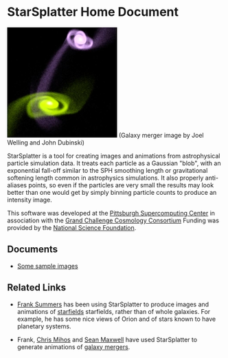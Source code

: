 # StarSplatter Home Document #

![picture of galaxies colliding](images/big_merger_4_small.jpg)
(Galaxy merger image by Joel Welling and John Dubinski)

StarSplatter is a tool for creating images and animations from astrophysical
particle simulation data.  It treats each particle as a Gaussian "blob",
with an exponential fall-off similar to the SPH smoothing length or
gravitational softening length common in astrophysics simulations.  It
also properly anti-aliases points, so even if the particles are very small
the results may look better than one would get by simply binning particle
counts to produce an intensity image.

<!-- 
StarSplatter runs under the control of the 
<a href="http://sunscript.sun.com/">Tcl</a> scripting language 
(see also <a href="http://www.neosoft.com/tcl/tclhtml/Tcl.html">here</a>).
This allows it to be easily integrated with other programs;  it is also
easy to set up scripts to render animations.  StarSplatter is designed
to work with 
<a href="http://hermes.astro.washington.edu/tools/TIPSY/">TIPSY</a>, a
package for analyzing particle simulation data.
-->

This software was developed at the
[Pittsburgh Supercomputing Center](https://www.psc.edu)
in association with the 
[Grand Challenge Cosmology Consortium](http://zeus.ncsa.uiuc.edu:8080/GC3_Home_Page.html)
Funding was provided by the
[National Science Foundation](https://www.nsf.gov/).

## Documents ##

* [Some sample images](samples.md)
<!-- <li><a href="starsplatter_users_guide_tcl.html">StarSplatter Tcl User's Guide</a> -->
<!-- <li><a href="ftp://ftp.psc.edu/pub/starsplatter">Download the Software</a> -->

## Related Links ##

* [Frank Summers]("http://research.amnh.org/~summers/")
has been using StarSplatter to produce images and
animations of 
[starfields]("http://research.amnh.org/~summers/starsplatter/starsplatter.html")
starfields</a>, rather than of whole galaxies.  For example, he has
some nice views of Orion and of stars known to have planetary systems.

* Frank, [Chris Mihos]("http://burro.astr.cwru.edu/")
and [Sean Maxwell](http://burro.astr.cwru.edu/maxwell/)
have used StarSplatter to generate animations of 
[galaxy mergers](http://research.amnh.org/~summers/mihos/mihos.html).

